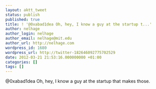 ```yaml
---
layout: aktt_tweet
status: publish
published: true
title: ! '@0xabad1dea Oh, hey, I know a guy at the startup t...'
author: nelhage
author_login: nelhage
author_email: nelhage@mit.edu
author_url: http://nelhage.com
wordpress_id: 1680
wordpress_url: http://twitter-182646092775702529
date: 2012-03-21 21:53:16.000000000 +01:00
categories: []
tags: []
---
```

@0xabad1dea Oh, hey, I know a guy at the startup that makes those.
